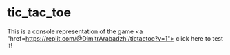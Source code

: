 # tic_tac_toe
This is a console representation of the game
<a "href=https://replit.com/@DimitrArabadzhi/tictaetoe?v=1"> click here to test it</a>!
